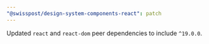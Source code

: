 ```yaml
---
"@swisspost/design-system-components-react": patch
---
```


Updated `react` and `react-dom` peer dependencies to include `^19.0.0`.
